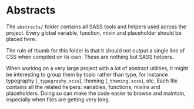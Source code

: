 # Abstracts

The `abstracts/` folder contains all SASS tools and helpers used across the project. Every global variable, function, mixin and placeholder should be placed here.

The rule of thumb for this folder is that it should not output a single line of CSS when compiled on its own. These are nothing but SASS helpers.

When working on a very large project with a lot of abstract utilities, it might be interesting to group them by topic rather than type, for instance typography (`_typography.scss`), theming (`_theming.scss`), etc. Each file contains all the related helpers: variables, functions, mixins and placeholders. Doing so can make the code easier to browse and maintain, especially when files are getting very long.
